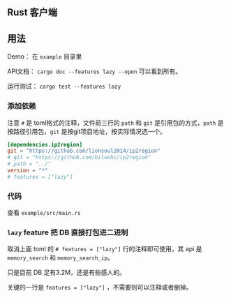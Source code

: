 ## Rust 客户端

## 用法

Demo： 在 `example` 目录里

API文档： `cargo doc --features lazy --open` 可以看到所有。 

运行测试： `cargo test --features lazy` 

### 添加依赖

注意 `#` 是 toml格式的注释，文件前三行的 `path` 和 `git` 是引用包的方式，`path` 是按路径引用包，`git`  是按git项目地址，按实际情况选一个。

```toml
[dependencies.ip2region]
git = "https://github.com/lionsoul2014/ip2region"
# git = "https://github.com/biluohc/ip2region"
# path = "../"
version = "*"
# features = ["lazy"]
```

### 代码
查看 `example/src/main.rs` 

### `lazy` feature 把 DB 直接打包进二进制

取消上面 toml 的 `# features = ["lazy"]` 行的注释即可使用，其 api 是 `memory_search` 和  `memory_search_ip`。

只是目前 DB 足有3.2M，还是有些感人的。

关键的一行是 `features = ["lazy"]` ，不需要则可以注释或者删掉。



